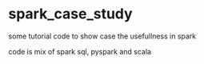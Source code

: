 # spark_case_study

some tutorial code to show case the usefullness in spark

code is mix of spark sql, pyspark and scala
